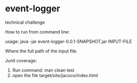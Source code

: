 # event-logger
technical challenge


How to run from command line:

usage: java -jar event-logger-0.0.1-SNAPSHOT.jar INPUT-FILE

Where the full path of the input file.


Junit coverage:

1. Run command: man clean test
2. open the file target/site/jacoco/index.html




